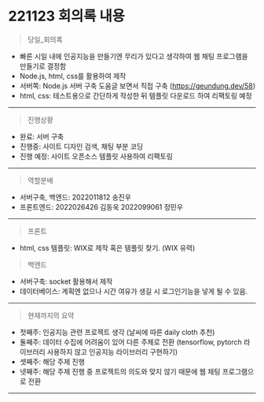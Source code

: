 # 221123 회의록 내용

> 당일_회의록
- 빠른 시일 내에 인공지능을 만들기엔 무리가 있다고 생각하여 웹 채팅 프로그램을 만들기로 결정함
- Node.js, html, css를 활용하여 제작
- 서버쪽: Node.js 서버 구축 도움글 보면서 직접 구축 (https://geundung.dev/58)
- html, css: 테스트용으로 간단하게 작성한 뒤 템플릿 다운로드 하여 리팩토링 예정
---
> 진행상황
- 완료: 서버 구축
- 진행중: 사이트 디자인 검색, 채팅 부분 코딩
- 진행 예정: 사이트 오픈소스 템플릿 사용하여 리팩토링
---
> 역할분배
- 서버구축, 백엔드: 2022011812 송진우
- 프론트엔드: 2022026426 김동욱 2022099061 정민우 
---
> 프론트
- html, css 템플릿: WIX로 제작 혹은 템플릿 찾기. (WIX 유력)
> 백엔드
- 서버구축: socket 활용해서 제작
- 데이터베이스: 계획엔 없으나 시간 여유가 생길 시 로그인기능을 넣게 될 수 있음.
---
> 현재까지의 요약
- 첫째주: 인공지능 관련 프로젝트 생각 (날씨에 따른 daily cloth 추천)
- 둘째주: 데이터 수집에 어려움이 있어 다른 주제로 전환 (tensorflow, pytorch 라이브러리 사용하지 않고 인공지능 라이브러리 구현하기)
- 셋째주: 해당 주제 진행
- 넷째주: 해당 주제 진행 중 프로젝트의 의도와 맞지 않기 때문에 웹 채팅 프로그램으로 전환
---
